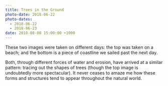 ```yaml
---
title: Trees in the Ground
photo-date: 2018-06-22
photo-dates:
  - 2018-06-22
  - 2018-06-23
date: 2018-08-08 15:00:00 +1000
---
```

These two images were taken on different days: the top was taken on a beach; and the bottom is a piece of coastline we sailed past the next day.

Both, through different forces of water and erosion, have arrived at a similar pattern: tracing out the shapes of trees (though the top image is undoubtedly more spectacular). It never ceases to amaze me how these forms and structures tend to appear throughout the natural world.
